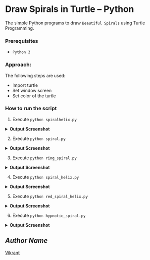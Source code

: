 # Draw Spirals in Turtle – Python
The simple Python programs to draw `Beautiful Spirals` using Turtle Programming.

### Prerequisites
- `Python 3`

### Approach:
The following steps are used:
- Import turtle
- Set window screen
- Set color of the turtle

### How to run the script
1. Execute `python spiralhelix.py`
<details><summary><b>Output Screenshot</b></summary>
  <p align="center">
    <a href="Outputs/spiralhelix.png"><img src="https://user-images.githubusercontent.com/85709371/152995935-c6f5e4a0-a51e-4a50-aecf-aa3aa621e760.png" alt="spiralhelix"></a>
  </p>
</details>

2. Execute `python spiral.py`
<details><summary><b>Output Screenshot</b></summary>
  <p align="center">
    <a href="Outputs/spiral_gif.gif"><img src="https://user-images.githubusercontent.com/85709371/152999253-b536e20b-1187-44b5-b1cf-63f882beb967.gif" alt="spiral_gif"></a>
  </p>
</details>

3. Execute `python ring_spiral.py`
<details><summary><b>Output Screenshot</b></summary>
  <p align="center">
    <a href="Outputs/ring_spiral.png"><img src="https://user-images.githubusercontent.com/85709371/153264335-d6646c83-33df-4e58-a509-3bc05cec0127.png" alt="ring_spiral"></a>
  </p>
</details>

4. Execute `python spiral_helix.py`
<details><summary><b>Output Screenshot</b></summary>
  <p align="center">
    <a href="Outputs/spiral_helix.png"><img src="https://user-images.githubusercontent.com/85709371/153266798-0141ca48-6be7-4251-a113-56f1f03bab8e.png" alt="spiral_helix"></a>
  </p>
</details>

5. Execute `python red_spiral_helix.py`
<details><summary><b>Output Screenshot</b></summary>
  <p align="center">
    <a href="Outputs/red_spiral_helix.png"><img src="https://user-images.githubusercontent.com/85709371/153545728-30bfd66b-cdbe-469a-bb43-b981d98597d3.png" alt="red_spiral_helix"></a>
  </p>
</details>

6. Execute `python hypnotic_spiral.py`
<details><summary><b>Output Screenshot</b></summary>
  <p align="center">
    <a href="Outputs/hypnotic_spiral.png"><img src="https://user-images.githubusercontent.com/85709371/153568327-2806b098-a57b-4848-bdc2-98c70f40a98f.png" alt="hypnotic_spiral"></a>
  </p>
</details>

## *Author Name*
[Vikrant](https://github.com/vikrant-v28)
